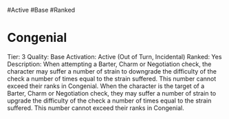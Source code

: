 #Active 
#Base
#Ranked 

# Congenial
Tier: 3
Quality: Base
Activation: Active (Out of Turn, Incidental)
Ranked: Yes
Description: When attempting a Barter, Charm or Negotiation check, the character may suffer a number of strain to downgrade the difficulty of the check a number of times equal to the strain suffered. This number cannot exceed their ranks in Congenial. When the character is the target of a Barter, Charm or Negotiation check, they may suffer a number of strain to upgrade the difficulty of the check a number of times equal to the strain suffered. This number cannot exceed their ranks in Congenial.